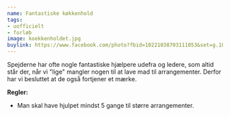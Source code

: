 ```yaml
---
name: Fantastiske køkkenhold
tags:
- uofficielt
- forløb
image: koekkenholdet.jpg
buylink: https://www.facebook.com/photo?fbid=10221038703111053&set=g.188834551748043
---
```

Spejderne har ofte nogle fantastiske hjælpere udefra og ledere, som altid står der, når vi "lige" mangler nogen til at lave mad til arrangementer. 
Derfor har vi besluttet at de også fortjener et mærke.

**Regler:**
- Man skal have hjulpet mindst 5 gange til større arrangementer.
